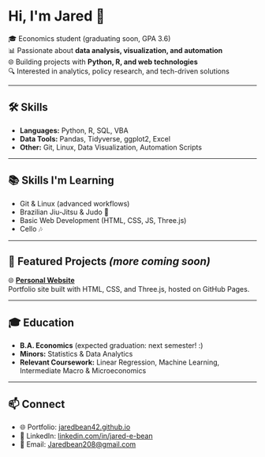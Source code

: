 # Hi, I'm Jared 👋  

🎓 Economics student (graduating soon, GPA 3.6)  
📊 Passionate about **data analysis, visualization, and automation**  
🌐 Building projects with **Python, R, and web technologies**  
🔍 Interested in analytics, policy research, and tech-driven solutions  

---

## 🛠️ Skills
- **Languages:** Python, R, SQL, VBA  
- **Data Tools:** Pandas, Tidyverse, ggplot2, Excel  
- **Other:** Git, Linux, Data Visualization, Automation Scripts  

---

## 📚 Skills I'm Learning
- Git & Linux (advanced workflows)  
- Brazilian Jiu-Jitsu & Judo 🥋  
- Basic Web Development (HTML, CSS, JS, Three.js)  
- Cello 🎶  

---

## 📂 Featured Projects *(more coming soon)*
🌐 [**Personal Website**](https://jaredbean42.github.io)  
Portfolio site built with HTML, CSS, and Three.js, hosted on GitHub Pages.  

---

## 🎓 Education
- **B.A. Economics** (expected graduation: next semester! :)  
- **Minors:** Statistics & Data Analytics  
- **Relevant Coursework:** Linear Regression, Machine Learning, Intermediate Macro & Microeconomics  

---

## 📫 Connect
- 🌐 Portfolio: [jaredbean42.github.io](https://jaredbean42.github.io)  
- 💼 LinkedIn: [linkedin.com/in/jared-e-bean](https://www.linkedin.com/in/jared-e-bean)  
- 📧 Email: [Jaredbean208@gmail.com](mailto:Jaredbean208@gmail.com)  
